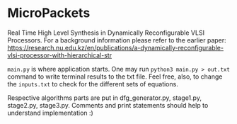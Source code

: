 # MicroPackets

Real Time High Level Synthesis in Dynamically Reconfigurable VLSI Processors. For a background information please refer to the earlier paper: https://research.nu.edu.kz/en/publications/a-dynamically-reconfigurable-vlsi-processor-with-hierarchical-str

`main.py` is where application starts. One may run `python3 main.py > out.txt` command to write terminal results to the txt file. Feel free, also, to change the `inputs.txt` to check for the different sets of equations. 

Respective algorithms parts are put in dfg_generator.py, stage1.py, stage2.py, stage3.py. Comments and print statements should help to understand implementation :)


